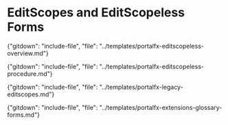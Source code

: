 # EditScopes and EditScopeless  Forms

{"gitdown": "include-file", "file": "../templates/portalfx-editscopeless-overview.md"}

{"gitdown": "include-file", "file": "../templates/portalfx-editscopeless-procedure.md"}

{"gitdown": "include-file", "file": "../templates/portalfx-legacy-editscopes.md"}

{"gitdown": "include-file", "file": "../templates/portalfx-extensions-glossary-forms.md"}

